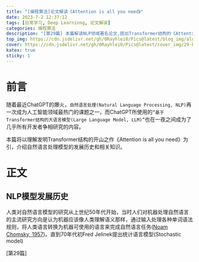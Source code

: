 ```yaml
---
title: "[编程算法]论文解读《Attention is all you need》"
date: 2023-7-2 12:37:12
tags: [日常学习, Deep Learninng, 论文解读]
categories: 编程算法
description: "[第29篇] 本篇解读NLP领域著名论文,提出Transformer结构的《Attention is all you need》以及其他自然语言模型的相关知识。"
top_img: https://cdn.jsdelivr.net/gh/0Rayhlei0/Pics@latest/blog_img/algorithm.jpg
cover: https://cdn.jsdelivr.net/gh/0Rayhlei0/Pics@latest/cover_img/29-Paperstudy_attention_is_all_you_need.png
katex: true
sticky: 1
---
```


# 前言

随着最近ChatGPT的爆火，`自然语言处理(Natural Language Processing, NLP)`再一次成为人工智能领域最热门的课题之一，而ChatGPT所使用的`“基于Transformer结构的大语言模型(Large Language Model, LLM)”`也在一夜之间成为了几乎所有开发者争相研究的内容。

本篇将以理解发明Transformer结构的开山之作《Attention is all you need》为引，介绍自然语言处理模型的发展历史和相关知识。

# 正文

## NLP模型发展历史

人类对自然语言模型的研究从上世纪50年代开始，当时人们对机器处理自然语言的主流研究方向是认为机器应该像人类理解语义那样，通过输入处理各种单词语法规则，将人类语言转换为机器可使用的语言来完成自然语言任务([Noam Chomsky, 1957][1])。直到70年代初Fred Jelinek提出统计语言模型(Stochastic model)

[第29篇]

[1]: https://doubleoperative.files.wordpress.com/2009/12/chomsky-syntactic-structures-2ed.pdf	"Syntactic Structures By Noam Chomsky, 1957"

